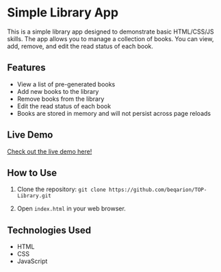 # Simple Library App

This is a simple library app designed to demonstrate basic HTML/CSS/JS skills. The app allows you to manage a collection of books. You can view, add, remove, and edit the read status of each book.

## Features

- View a list of pre-generated books
- Add new books to the library
- Remove books from the library
- Edit the read status of each book
- Books are stored in memory and will not persist across page reloads

## Live Demo

[Check out the live demo here!](https://beqarion.github.io/TOP-Library/)

## How to Use

1. Clone the repository: `git clone https://github.com/beqarion/TOP-Library.git`

2. Open `index.html` in your web browser.

## Technologies Used

- HTML
- CSS
- JavaScript